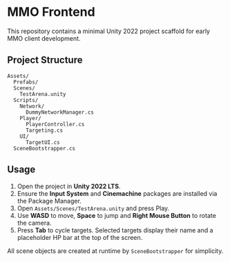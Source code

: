 # MMO Frontend

This repository contains a minimal Unity 2022 project scaffold for early MMO client development.

## Project Structure

```
Assets/
  Prefabs/
  Scenes/
    TestArena.unity
  Scripts/
    Network/
      DummyNetworkManager.cs
    Player/
      PlayerController.cs
      Targeting.cs
    UI/
      TargetUI.cs
  SceneBootstrapper.cs
```

## Usage

1. Open the project in **Unity 2022 LTS**.
2. Ensure the **Input System** and **Cinemachine** packages are installed via the Package Manager.
3. Open `Assets/Scenes/TestArena.unity` and press Play.
4. Use **WASD** to move, **Space** to jump and **Right Mouse Button** to rotate the camera.
5. Press **Tab** to cycle targets. Selected targets display their name and a placeholder HP bar at the top of the screen.

All scene objects are created at runtime by `SceneBootstrapper` for simplicity.

